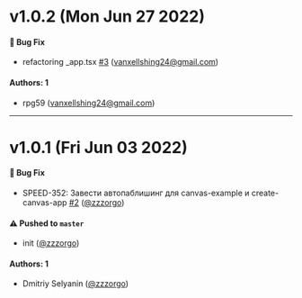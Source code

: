 # v1.0.2 (Mon Jun 27 2022)

#### 🐛 Bug Fix

- refactoring _app.tsx [#3](https://github.com/salute-developers/canvas-example/pull/3) (vanxellshing24@gmail.com)

#### Authors: 1

- rpg59 (vanxellshing24@gmail.com)

---

# v1.0.1 (Fri Jun 03 2022)

#### 🐛 Bug Fix

- SPEED-352: Завести автопаблишинг для canvas-example и create-canvas-app [#2](https://github.com/salute-developers/canvas-example/pull/2) ([@zzzorgo](https://github.com/zzzorgo))

#### ⚠️ Pushed to `master`

- init ([@zzzorgo](https://github.com/zzzorgo))

#### Authors: 1

- Dmitriy Selyanin ([@zzzorgo](https://github.com/zzzorgo))
